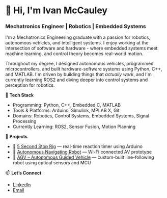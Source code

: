 # 👋 Hi, I'm Ivan McCauley  
### Mechatronics Engineer | Robotics | Embedded Systems

I'm a Mechatronics Engineering graduate with a passion for robotics, autonomous vehicles, and intelligent systems. I enjoy working at the intersection of software and hardware - where embedded systems meet machine learning, and control theory becomes real-world motion.

Throughout my degree, I designed autonomous vehicles, programmed microcontrollers, and built hardware-software systems using Python, C++, and MATLAB. I'm driven by building things that *actually work*, and I'm currently learning ROS2 and diving deeper into control systems and perception for robotics.

🔧 **Tech Stack**  
- Programming: Python, C++, Embedded C, MATLAB  
- Tools & Platforms: Arduino, Simulink, MPLAB X, Git  
- Domains: Robotics, Control Systems, Embedded Systems, Signal Processing  
- Currently Learning: ROS2, Sensor Fusion, Motion Planning

🌱 **Projects**  
- 📌 [5 Second Stop Rig](https://github.com/IvanMcCauley/Project_5-Second-Stop-Rig) — real-time reaction timer using Arduino  
- 🤖 [Autonomous Navigating Robot](https://github.com/IvanMcCauley/Project_Autonomous-Navigation-Robot) — Wi-Fi connected AV prototype
- 🚗 [AGV – Autonomous Guided Vehicle](https://github.com/IvanMcCauley/Project_AGV-Autonomous-Guided-Vehicle) — custom-built line-following robot using optical sensors and MCU


📫 **Let’s Connect**  
- [LinkedIn](https://www.linkedin.com/in/ivan-mccauley-82b17a177)  
- [Email](mailto:mccauleyivan03@gmail.com)



